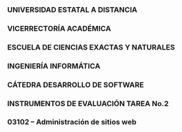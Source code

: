 ### UNIVERSIDAD ESTATAL A DISTANCIA

### VICERRECTORÍA ACADÉMICA

### ESCUELA DE CIENCIAS EXACTAS Y NATURALES

### INGENIERÍA INFORMÁTICA

### CÁTEDRA DESARROLLO DE SOFTWARE

### INSTRUMENTOS DE EVALUACIÓN TAREA No.2

### 03102 – Administración de sitios web
